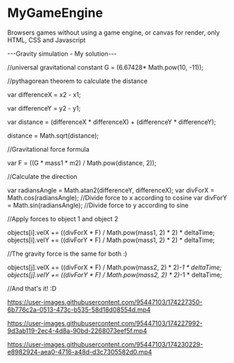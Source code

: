 # MyGameEngine
Browsers games without using a game engine, or canvas for render, only HTML, CSS and Javascript

---Gravity simulation - My solution---


//universal gravitational constant
G = (6.67428* Math.pow(10, -11));

//pythagorean theorem to calculate the distance

var differenceX = x2 - x1;

var differenceY = y2 - y1;

var distance = (differenceX * differenceX) + (differenceY * differenceY);

distance = Math.sqrt(distance);

//Gravitational force formula

var F = ((G * mass1 * m2) / Math.pow(distance, 2));

//Calculate the direction

var radiansAngle = Math.atan2(differenceY, differenceX);
var divForX = Math.cos(radiansAngle); //Divide force to x according to cosine
var divForY = Math.sin(radiansAngle); //Divide force to y according to sine

//Apply forces to object 1 and object 2

objects[i].velX += ((divForX * F) / Math.pow(mass1, 2) * 2) * deltaTime;
objects[i].velY += ((divForY * F) / Math.pow(mass1, 2) * 2) * deltaTime;
                        
//The gravity force is the same for both :)

objects[j].velX += ((divForX * F) / Math.pow(mass2, 2) * 2)*-1 * deltaTime;
objects[j].velY += ((divForY * F) / Math.pow(mass2, 2) * 2)*-1 * deltaTime;

//And that's it! :D

https://user-images.githubusercontent.com/95447103/174227350-6b776c2a-0513-473c-b535-58d18d08554d.mp4



https://user-images.githubusercontent.com/95447103/174227992-9d3ab119-2ec4-4d8a-90bd-2268073eef5f.mp4



https://user-images.githubusercontent.com/95447103/174230229-e8982924-aea0-4716-a48d-d3c7305582d0.mp4

